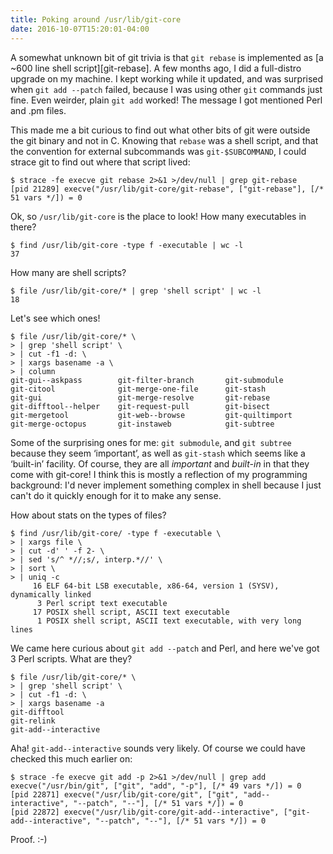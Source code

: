 ```yaml
---
title: Poking around /usr/lib/git-core
date: 2016-10-07T15:20:01-04:00
---
```


A somewhat unknown bit of git trivia is that `git rebase` is implemented as [a ~600 line shell script][git-rebase].  A few months ago, I did a full-distro upgrade on my machine. I kept working while it updated, and was surprised when `git add --patch` failed, because I was using other `git` commands just fine. Even weirder, plain `git add` worked! The message I got mentioned Perl and .pm files.

This made me a bit curious to find out what other bits of git were outside the git binary and not in C. Knowing that `rebase` was a shell script, and that the convention for external subcommands was `git-$SUBCOMMAND`, I could strace git to find out where that script lived:

~~~
$ strace -fe execve git rebase 2>&1 >/dev/null | grep git-rebase
[pid 21289] execve("/usr/lib/git-core/git-rebase", ["git-rebase"], [/* 51 vars */]) = 0
~~~

Ok, so `/usr/lib/git-core` is the place to look! How many executables in there?

~~~
$ find /usr/lib/git-core -type f -executable | wc -l
37
~~~

How many are shell scripts?

~~~
$ file /usr/lib/git-core/* | grep 'shell script' | wc -l
18
~~~

Let's see which ones!

~~~
$ file /usr/lib/git-core/* \
> | grep 'shell script' \
> | cut -f1 -d: \
> | xargs basename -a \
> | column                                       
git-gui--askpass        git-filter-branch       git-submodule
git-citool              git-merge-one-file      git-stash
git-gui                 git-merge-resolve       git-rebase
git-difftool--helper    git-request-pull        git-bisect
git-mergetool           git-web--browse         git-quiltimport
git-merge-octopus       git-instaweb            git-subtree
~~~

Some of the surprising ones for me: `git submodule`, and `git subtree` because they seem ‘important’, as well as `git-stash` which seems like a ‘built-in’ facility. Of course, they are all *important* and *built-in* in that they come with git-core! I think this is mostly a reflection of my programming background: I'd never implement something complex in shell because I just can't do it quickly enough for it to make any sense.

How about stats on the types of files?

~~~
$ find /usr/lib/git-core/ -type f -executable \
> | xargs file \
> | cut -d' ' -f 2- \
> | sed 's/^ *//;s/, interp.*//' \
> | sort \
> | uniq -c
     16 ELF 64-bit LSB executable, x86-64, version 1 (SYSV), dynamically linked
      3 Perl script text executable
     17 POSIX shell script, ASCII text executable
      1 POSIX shell script, ASCII text executable, with very long lines
~~~

We came here curious about `git add --patch` and Perl, and here we've got 3 Perl scripts. What are they?

~~~
$ file /usr/lib/git-core/* \
> | grep 'shell script' \
> | cut -f1 -d: \
> | xargs basename -a
git-difftool
git-relink
git-add--interactive
~~~

Aha! `git-add--interactive` sounds very likely. Of course we could have checked this much earlier on:

~~~
$ strace -fe execve git add -p 2>&1 >/dev/null | grep add
execve("/usr/bin/git", ["git", "add", "-p"], [/* 49 vars */]) = 0
[pid 22871] execve("/usr/lib/git-core/git", ["git", "add--interactive", "--patch", "--"], [/* 51 vars */]) = 0
[pid 22872] execve("/usr/lib/git-core/git-add--interactive", ["git-add--interactive", "--patch", "--"], [/* 51 vars */]) = 0
~~~

Proof. :-)
